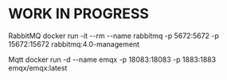 # WORK IN PROGRESS


RabbitMQ
docker run -it --rm --name rabbitmq -p 5672:5672 -p 15672:15672 rabbitmq:4.0-management

Mqtt
docker run -d --name emqx -p 18083:18083 -p 1883:1883 emqx/emqx:latest

